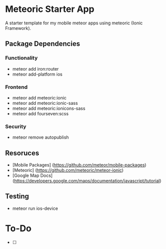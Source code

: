 # Meteoric Starter App
A starter template for my mobile meteor apps using meteoric (Ionic Framework).

## Package Dependencies

### Functionality
- meteor add iron:router
- meteor add-platform ios

### Frontend
- meteor add meteoric:ionic
- meteor add meteoric:ionic-sass
- meteor add meteoric:ionicons-sass
- meteor add fourseven:scss

### Security
- meteor remove autopublish

## Resoruces
- [Mobile Packages] (https://github.com/meteor/mobile-packages)
- [Meteoric] (https://github.com/meteoric/meteor-ionic)
- [Google Map Docs] (https://developers.google.com/maps/documentation/javascript/tutorial)

## Testing
- meteor run ios-device

# To-Do

- [ ] 